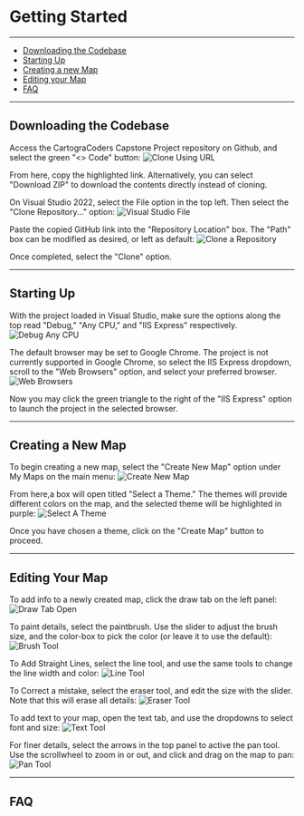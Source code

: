 # Getting Started
---
- [Downloading the Codebase](https://github.com/balfouwUC/CartograCodersCapstoneProject/blob/main/GettingStarted.md#downloading-the-codebase)
- [Starting Up](https://github.com/balfouwUC/CartograCodersCapstoneProject/blob/main/GettingStarted.md#starting-up)
- [Creating a new Map](https://github.com/balfouwUC/CartograCodersCapstoneProject/blob/main/GettingStarted.md#creating-a-new-map)
- [Editing your Map](https://github.com/balfouwUC/CartograCodersCapstoneProject/blob/main/GettingStarted.md#editing-your-map)
- [FAQ](https://github.com/balfouwUC/CartograCodersCapstoneProject/blob/main/GettingStarted.md#faq)

---

## Downloading the Codebase

Access the CartograCoders Capstone Project repository on Github, and select the green "<> Code" button:
![Clone Using URL](https://i.imgur.com/EEo1MSL.png)

From here, copy the highlighted link. Alternatively, you can select "Download ZIP" to download the contents directly instead of cloning.

On Visual Studio 2022, select the File option in the top left. Then select the "Clone Repository..." option:
![Visual Studio File](https://i.imgur.com/nLkUmTl.png)

Paste the copied GitHub link into the "Repository Location" box. The "Path" box can be modified as desired, or left as default:
![Clone a Repository](https://i.imgur.com/DHsJkLb.png)

Once completed, select the "Clone" option.

---
## Starting Up

With the project loaded in Visual Studio, make sure the options along the top read "Debug," "Any CPU," and "IIS Express" respectively.
![Debug Any CPU](https://i.imgur.com/Vn5TT16.png)

The default browser may be set to Google Chrome. The project is not currently supported in Google Chrome, so select the IIS Express dropdown, scroll to the "Web Browsers" option, and select your preferred browser.
![Web Browsers](https://i.imgur.com/HrpdOM3.png)

Now you may click the green triangle to the right of the "IIS Express" option to launch the project in the selected browser.

---
## Creating a New Map

To begin creating a new map, select the "Create New Map" option under My Maps on the main menu:
![Create New Map](https://i.imgur.com/rkBCwSV.png)

From here,a box will open titled "Select a Theme." The themes will provide different colors on the map, and the selected theme will be highlighted in purple:
![Select A Theme](https://i.imgur.com/nWJKdy0.png)

Once you have chosen a theme, click on the "Create Map" button to proceed.

---
## Editing Your Map

To add info to a newly created map, click the draw tab on the left panel:
![Draw Tab Open](https://i.imgur.com/E4r1IUd.png)

To paint details, select the paintbrush. Use the slider to adjust the brush size, and the color-box to pick the color (or leave it to use the default):
![Brush Tool](https://i.imgur.com/RbZvTWa.png)

To Add Straight Lines, select the line tool, and use the same tools to change the line width and color:
![Line Tool](https://i.imgur.com/DWEfwN6.png)

To Correct a mistake, select the eraser tool, and edit the size with the slider. Note that this will erase all details:
![Eraser Tool](https://i.imgur.com/mkCiM9K.png)

To add text to your map, open the text tab, and use the dropdowns to select font and size:
![Text Tool](https://i.imgur.com/2WWejmY.png)

For finer details, select the arrows in the top panel to active the pan tool. Use the scrollwheel to zoom in or out, and click and drag on the map to pan:
![Pan Tool](https://i.imgur.com/IOBPw3l.png)

---
## FAQ
